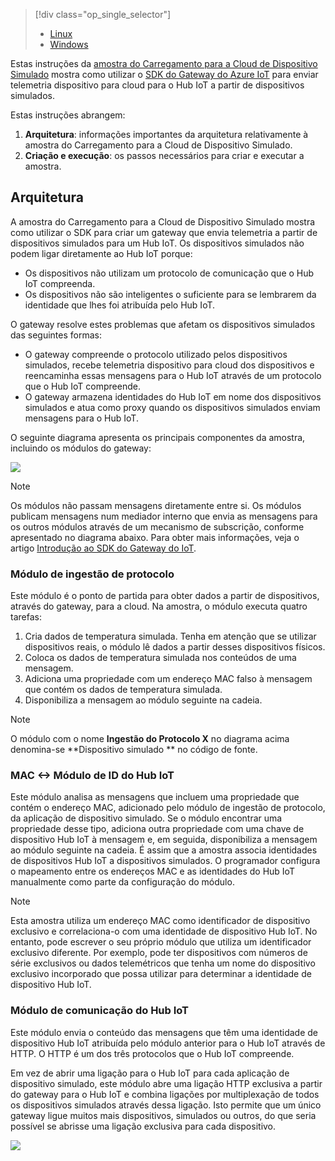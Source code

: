 > [!div class="op_single_selector"]
> * [Linux](../articles/iot-hub/iot-hub-linux-gateway-sdk-simulated-device.md)
> * [Windows](../articles/iot-hub/iot-hub-windows-gateway-sdk-simulated-device.md)
> 
> 

Estas instruções da [amostra do Carregamento para a Cloud de Dispositivo Simulado] mostra como utilizar o [SDK do Gateway do Azure IoT][lnk-sdk] para enviar telemetria dispositivo para cloud para o Hub IoT a partir de dispositivos simulados.

Estas instruções abrangem:

1. **Arquitetura**: informações importantes da arquitetura relativamente à amostra do Carregamento para a Cloud de Dispositivo Simulado.
2. **Criação e execução**: os passos necessários para criar e executar a amostra.

## <a name="architecture"></a>Arquitetura
A amostra do Carregamento para a Cloud de Dispositivo Simulado mostra como utilizar o SDK para criar um gateway que envia telemetria a partir de dispositivos simulados para um Hub IoT. Os dispositivos simulados não podem ligar diretamente ao Hub IoT porque:

* Os dispositivos não utilizam um protocolo de comunicação que o Hub IoT compreenda.
* Os dispositivos não são inteligentes o suficiente para se lembrarem da identidade que lhes foi atribuída pelo Hub IoT.

O gateway resolve estes problemas que afetam os dispositivos simulados das seguintes formas:

* O gateway compreende o protocolo utilizado pelos dispositivos simulados, recebe telemetria dispositivo para cloud dos dispositivos e reencaminha essas mensagens para o Hub IoT através de um protocolo que o Hub IoT compreende.
* O gateway armazena identidades do Hub IoT em nome dos dispositivos simulados e atua como proxy quando os dispositivos simulados enviam mensagens para o Hub IoT.

O seguinte diagrama apresenta os principais componentes da amostra, incluindo os módulos do gateway:

![][1]

> [!NOTE]
> Os módulos não passam mensagens diretamente entre si. Os módulos publicam mensagens num mediador interno que envia as mensagens para os outros módulos através de um mecanismo de subscrição, conforme apresentado no diagrama abaixo. Para obter mais informações, veja o artigo [Introdução ao SDK do Gateway do IoT][lnk-gw-getstarted].
> 
> 

### <a name="protocol-ingestion-module"></a>Módulo de ingestão de protocolo
Este módulo é o ponto de partida para obter dados a partir de dispositivos, através do gateway, para a cloud. Na amostra, o módulo executa quatro tarefas:

1. Cria dados de temperatura simulada. Tenha em atenção que se utilizar dispositivos reais, o módulo lê dados a partir desses dispositivos físicos.
2. Coloca os dados de temperatura simulada nos conteúdos de uma mensagem.
3. Adiciona uma propriedade com um endereço MAC falso à mensagem que contém os dados de temperatura simulada.
4. Disponibiliza a mensagem ao módulo seguinte na cadeia.

> [!NOTE]
> O módulo com o nome **Ingestão do Protocolo X** no diagrama acima denomina-se **Dispositivo simulado ** no código de fonte.
> 
> 

### <a name="mac-lt-gt-iot-hub-id-module"></a>MAC &lt;-&gt; Módulo de ID do Hub IoT
Este módulo analisa as mensagens que incluem uma propriedade que contém o endereço MAC, adicionado pelo módulo de ingestão de protocolo, da aplicação de dispositivo simulado. Se o módulo encontrar uma propriedade desse tipo, adiciona outra propriedade com uma chave de dispositivo Hub IoT à mensagem e, em seguida, disponibiliza a mensagem ao módulo seguinte na cadeia. É assim que a amostra associa identidades de dispositivos Hub IoT a dispositivos simulados. O programador configura o mapeamento entre os endereços MAC e as identidades do Hub IoT manualmente como parte da configuração do módulo. 

> [!NOTE]
> Esta amostra utiliza um endereço MAC como identificador de dispositivo exclusivo e correlaciona-o com uma identidade de dispositivo Hub IoT. No entanto, pode escrever o seu próprio módulo que utiliza um identificador exclusivo diferente. Por exemplo, pode ter dispositivos com números de série exclusivos ou dados telemétricos que tenha um nome do dispositivo exclusivo incorporado que possa utilizar para determinar a identidade de dispositivo Hub IoT.
> 
> 

### <a name="iot-hub-communication-module"></a>Módulo de comunicação do Hub IoT
Este módulo envia o conteúdo das mensagens que têm uma identidade de dispositivo Hub IoT atribuída pelo módulo anterior para o Hub IoT através de HTTP. O HTTP é um dos três protocolos que o Hub IoT compreende.

Em vez de abrir uma ligação para o Hub IoT para cada aplicação de dispositivo simulado, este módulo abre uma ligação HTTP exclusiva a partir do gateway para o Hub IoT e combina ligações por multiplexação de todos os dispositivos simulados através dessa ligação. Isto permite que um único gateway ligue muitos mais dispositivos, simulados ou outros, do que seria possível se abrisse uma ligação exclusiva para cada dispositivo.

![][2]

<!-- Images -->
[1]: media/iot-hub-gateway-sdk-simulated-selector/image1.png
[2]: media/iot-hub-gateway-sdk-simulated-selector/image2.png

<!-- Links -->
[amostra do Carregamento para a Cloud de Dispositivo Simulado]: https://github.com/Azure/azure-iot-gateway-sdk/blob/master/samples/simulated_device_cloud_upload/README.md
[lnk-sdk]: https://github.com/Azure/azure-iot-gateway-sdk
[lnk-gw-getstarted]: ../articles/iot-hub/iot-hub-linux-gateway-sdk-get-started.md

<!--HONumber=Feb17_HO1-->


